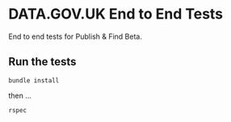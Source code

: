 # DATA.GOV.UK End to End Tests

End to end tests for Publish & Find Beta.

## Run the tests

```
bundle install
```

then ...

```
rspec
```

